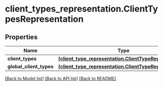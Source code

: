 # client_types_representation.ClientTypesRepresentation

## Properties
Name | Type | Description | Notes
------------ | ------------- | ------------- | -------------
**client_types** | [**[client_type_representation.ClientTypeRepresentation]**](ClientTypeRepresentation.md) |  | [optional] 
**global_client_types** | [**[client_type_representation.ClientTypeRepresentation]**](ClientTypeRepresentation.md) |  | [optional] 

[[Back to Model list]](../README.md#documentation-for-models) [[Back to API list]](../README.md#documentation-for-api-endpoints) [[Back to README]](../README.md)


